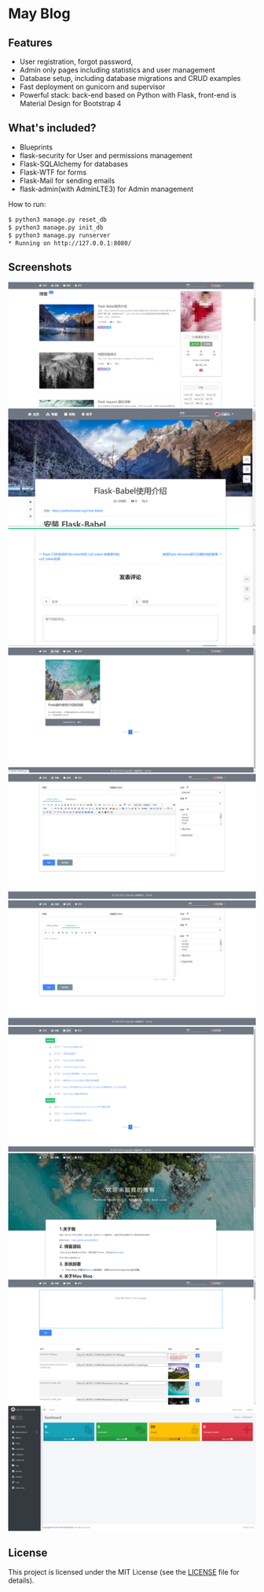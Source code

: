 # May Blog


## Features
* User registration, forgot password, 
* Admin only pages including statistics and user management
* Database setup, including database migrations and CRUD examples
* Fast deployment on gunicorn and supervisor
* Powerful stack: back-end based on Python with Flask, front-end is Material Design for Bootstrap 4


## What's included?

* Blueprints
* flask-security for User and permissions management
* Flask-SQLAlchemy for databases
* Flask-WTF for forms
* Flask-Mail for sending emails
* flask-admin(with AdminLTE3) for Admin management

How to run:
```
$ python3 manage.py reset_db
$ python3 manage.py init_db
$ python3 manage.py runserver
* Running on http://127.0.0.1:8080/
```


## Screenshots
![home screenshot](https://raw.githubusercontent.com/shijl0925/May-Blog/master/screenshot/home.png)
![post screenshot](https://raw.githubusercontent.com/shijl0925/May-Blog/master/screenshot/post1.png)
![post screenshot](https://raw.githubusercontent.com/shijl0925/May-Blog/master/screenshot/post2.png)
![topics screenshot](https://raw.githubusercontent.com/shijl0925/May-Blog/master/screenshot/topics.png)
![html edit screenshot](https://raw.githubusercontent.com/shijl0925/May-Blog/master/screenshot/ckeditor.png)
![markdown edit screenshot](https://raw.githubusercontent.com/shijl0925/May-Blog/master/screenshot/markdown.png)
![archives screenshot](https://raw.githubusercontent.com/shijl0925/May-Blog/master/screenshot/archives.png)
![about screenshot](https://raw.githubusercontent.com/shijl0925/May-Blog/master/screenshot/about.png)
![upload screenshot](https://raw.githubusercontent.com/shijl0925/May-Blog/master/screenshot/upload.png)
![admin screenshot](https://raw.githubusercontent.com/shijl0925/May-Blog/master/screenshot/admin.png)

## License

This project is licensed under the MIT License (see the
[LICENSE](LICENSE) file for details).

